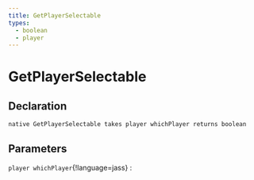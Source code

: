 ```yaml
---
title: GetPlayerSelectable
types:
  - boolean
  - player
---
```


# GetPlayerSelectable

## Declaration

```jass
native GetPlayerSelectable takes player whichPlayer returns boolean
```

## Parameters
`player whichPlayer`{!language=jass}
: 
